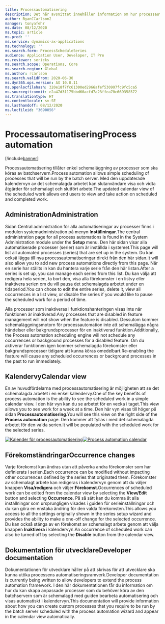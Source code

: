 ```yaml
---
title: Processautomatisering
description: Det här avsnittet innehåller information om hur processautomatisering tillåter enkel schemaläggning av processer som ska köras av batchservern.
author: RyanCCarlson2
manager: tonyafehr
ms.date: 08/12/2020
ms.topic: article
ms.prod: ''
ms.service: dynamics-ax-applications
ms.technology: ''
ms.search.form: ProcessScheduleSeries
audience: Application User, Developer, IT Pro
ms.reviewer: sericks
ms.search.scope: Operations, Core
ms.search.region: Global
ms.author: rcarlson
ms.search.validFrom: 2020-06-30
ms.dyn365.ops.version: AX 10.0.11
ms.openlocfilehash: 320e18f7fc61300ed2966afef530907fc9fc5ca5
ms.sourcegitcommit: e2a47d31175bbd60acfd7a23ffea70c669358572
ms.translationtype: HT
ms.contentlocale: sv-SE
ms.lasthandoff: 08/12/2020
ms.locfileid: "3690056"
---
```

# <a name="process-automation"></a><span data-ttu-id="79e8f-103">Processautomatisering</span><span class="sxs-lookup"><span data-stu-id="79e8f-103">Process automation</span></span>

[!include[banner](../includes/banner.md)]

<span data-ttu-id="79e8f-104">Processautomatisering tillåter enkel schemaläggning av processer som ska köras av batchservern.</span><span class="sxs-lookup"><span data-stu-id="79e8f-104">Process automation allows simple scheduling of processes that will be run by the batch server.</span></span> <span data-ttu-id="79e8f-105">Med den uppdaterade kalendervyn av det schemalagda arbetet kan slutanvändare visa och vidta åtgärder för schemalagt och slutfört arbete.</span><span class="sxs-lookup"><span data-stu-id="79e8f-105">The updated calendar view of the scheduled work allows end users to view and take action on scheduled and completed work.</span></span>

## <a name="administration"></a><span data-ttu-id="79e8f-106">Administration</span><span class="sxs-lookup"><span data-stu-id="79e8f-106">Administration</span></span>

<span data-ttu-id="79e8f-107">Sidan Central administration för alla automatiseringar av processer finns i modulen systemadministration på menyn **Inställningar**.</span><span class="sxs-lookup"><span data-stu-id="79e8f-107">The central administration page for all process automations is found in the System Administration module under the **Setup** menu.</span></span> <span data-ttu-id="79e8f-108">Den här sidan visar alla automatiserade processer (serier) som är inställda i systemet.</span><span class="sxs-lookup"><span data-stu-id="79e8f-108">This page will list all automated processes (series) that are set up in the system.</span></span> <span data-ttu-id="79e8f-109">Du kan också lägga till nya processautomatiseringar direkt från den här sidan.</span><span class="sxs-lookup"><span data-stu-id="79e8f-109">It will also allow you to add new process automations directly from this page.</span></span> <span data-ttu-id="79e8f-110">När en serie har ställts in kan du hantera varje serie från den här listan.</span><span class="sxs-lookup"><span data-stu-id="79e8f-110">After a series is set up, you can manage each series from this list.</span></span> <span data-ttu-id="79e8f-111">Du kan välja att redigera hela serien, ta bort den, visa alla förekomster i en listvy eller inaktivera serien om du vill pausa det schemalagda arbetet under en tidsperiod.</span><span class="sxs-lookup"><span data-stu-id="79e8f-111">You can chose to edit the entire series, delete it, view all occurrences in a list view, or disable the series if you would like to pause the scheduled work for a period of time.</span></span> 

<span data-ttu-id="79e8f-112">Alla processer som inaktiveras i funktionshanteringen visas inte när funktionen är inaktiverad.</span><span class="sxs-lookup"><span data-stu-id="79e8f-112">Any processes that are disabled in feature management will not show when the feature is disabled.</span></span> <span data-ttu-id="79e8f-113">Dessutom kommer schemaläggningsmotorn för processautomation inte att schemalägga några händelser eller bakgrundsprocesser för en inaktiverad funktion.</span><span class="sxs-lookup"><span data-stu-id="79e8f-113">Additionally, the Process automation scheduling engine will not schedule any occurrences or background processes for a disabled feature.</span></span> <span data-ttu-id="79e8f-114">Om du aktiverar funktionen igen kommer schemalagda förekomster eller bakgrundsprocesser tidigare att kunna köras omedelbart.</span><span class="sxs-lookup"><span data-stu-id="79e8f-114">Re-enabling the feature will cause any scheduled occurrences or background processes in the past to run immediately.</span></span>

## <a name="calendar-view"></a><span data-ttu-id="79e8f-115">Kalendervy</span><span class="sxs-lookup"><span data-stu-id="79e8f-115">Calendar view</span></span> 
<span data-ttu-id="79e8f-116">En av huvudfördelarna med processautomatisering är möjligheten att se det schemalagda arbetet i en enkel kalendervy.</span><span class="sxs-lookup"><span data-stu-id="79e8f-116">One of the key benefits of process automation is the ability to see the scheduled work in a simple calendar view.</span></span>  <span data-ttu-id="79e8f-117">I den här vyn kan du se arbetet för en vecka i taget.</span><span class="sxs-lookup"><span data-stu-id="79e8f-117">This view allows you to see work for a week at a time.</span></span> <span data-ttu-id="79e8f-118">Den här vyn visas till höger på sidan **Processautomatisering**.</span><span class="sxs-lookup"><span data-stu-id="79e8f-118">You will see this view on the right side of the **Process automation** page.</span></span> <span data-ttu-id="79e8f-119">Den kommer att fyllas i med det schemalagda arbetet för den valda serien.</span><span class="sxs-lookup"><span data-stu-id="79e8f-119">It will be populated with the scheduled work for the selected series.</span></span> 

<span data-ttu-id="79e8f-120">[![Kalender för processautomatisering](./media/CalendarView2.png)](./media/CalendarView2.png)</span><span class="sxs-lookup"><span data-stu-id="79e8f-120">[![Process automation calendar](./media/CalendarView2.png)](./media/CalendarView2.png)</span></span>

## <a name="occurrence-changes"></a><span data-ttu-id="79e8f-121">Förekomständringar</span><span class="sxs-lookup"><span data-stu-id="79e8f-121">Occurrence changes</span></span>
<span data-ttu-id="79e8f-122">Varje förekomst kan ändras utan att påverka andra förekomster som har definierats i serien.</span><span class="sxs-lookup"><span data-stu-id="79e8f-122">Each occurrence can be modified without impacting other occurrences defined by the series that originated them.</span></span> <span data-ttu-id="79e8f-123">Förekomster av schemalagt arbete kan redigeras i kalendervyn genom att du väljer knappen **Visa/redigera** och väljer **Förekomst**.</span><span class="sxs-lookup"><span data-stu-id="79e8f-123">Occurrences of scheduled work can be edited from the calendar view by selecting the **View/Edit** button and selecting **Occurrence**.</span></span> <span data-ttu-id="79e8f-124">På så sätt kan du komma åt alla inställningar som ursprungligen visades i guiden för serieinställningar och du kan göra en enstaka ändring för den valda förekomsten.</span><span class="sxs-lookup"><span data-stu-id="79e8f-124">This allows you access to all the settings originally shown in the series setup wizard and provides the ability to make a one-off change for the selected occurrence.</span></span> <span data-ttu-id="79e8f-125">Du kan också stänga av en förekomst av schemalagt arbete genom att välja knappen **Inaktivera** i kalendervyn.</span><span class="sxs-lookup"><span data-stu-id="79e8f-125">An occurrence of scheduled work can also be turned off by selecting the **Disable** button from the calendar view.</span></span> 

## <a name="developer-documentation"></a><span data-ttu-id="79e8f-126">Dokumentation för utvecklare</span><span class="sxs-lookup"><span data-stu-id="79e8f-126">Developer documentation</span></span> 
<span data-ttu-id="79e8f-127">Dokumentationen för utvecklare håller på att skrivas för att utvecklare ska kunna utöka processens automatiseringsramverk.</span><span class="sxs-lookup"><span data-stu-id="79e8f-127">Developer documentation is currently being written to allow developers to extend the process automation framework.</span></span> <span data-ttu-id="79e8f-128">I den här dokumentationen får du information om hur du kan skapa anpassade processer som du behöver köra av den batchservern som är schemalagd med guiden bearbeta automatisering och visas automatiskt i kalendervyn.</span><span class="sxs-lookup"><span data-stu-id="79e8f-128">This documentation will provide information about how you can create custom processes that you require to be run by the batch server scheduled with the process automation wizard and appear in the calendar view automatically.</span></span>
